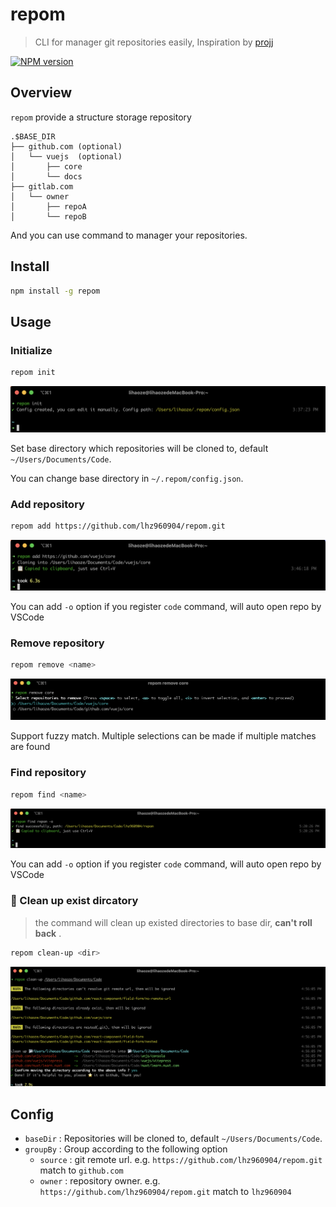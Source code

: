# repom

> CLI for manager git repositories easily, Inspiration by [projj](https://github.com/popomore/projj)

[![NPM version](https://img.shields.io/npm/v/repom)](https://www.npmjs.com/package/repom)


## Overview

`repom` provide a structure storage repository

```
.$BASE_DIR
├── github.com (optional)
│   └── vuejs  (optional)
│       ├── core
│       └── docs
├── gitlab.com
│   └── owner 
│       ├── repoA
│       └── repoB
```

And you can use command to manager your repositories.

## Install

```bash
npm install -g repom
```

## Usage

### Initialize

```bash
repom init
```

![init screen shot](./img/init.png)

Set base directory which repositories will be cloned to, default  `~/Users/Documents/Code`.

You can change base directory in `~/.repom/config.json`.

### Add repository

```bash
repom add https://github.com/lhz960904/repom.git
```

![add screen shot](./img/add.png)

You can add `-o` option if you register `code` command, will auto open repo by VSCode

### Remove repository

```bash
repom remove <name>
```

![remove screen shot](./img/remove.png)

Support  fuzzy match. Multiple selections can be made if multiple matches are found

### Find repository

```bash
repom find <name>
```
![remove screen shot](./img/find.png)

You can add `-o` option if you register `code` command, will auto open repo by VSCode

### 🚨 Clean up exist dircatory 

> the command will clean up existed directories to base dir, **can't roll back** .  

```bash
repom clean-up <dir>
```

![clean up screen shot](./img/clean_up.png)

## Config

- `baseDir` : Repositories will be cloned to, default  `~/Users/Documents/Code`.
- `groupBy` : Group according to the following option
  - `source` : git remote url. e.g.  `https://github.com/lhz960904/repom.git`  match to  `github.com`
  - `owner` : repository owner. e.g.  `https://github.com/lhz960904/repom.git`  match to  `lhz960904`